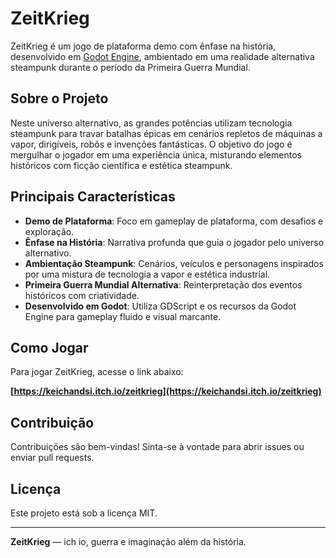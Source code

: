 # ZeitKrieg

ZeitKrieg é um jogo de plataforma demo com ênfase na história, desenvolvido em [Godot Engine](https://godotengine.org/), ambientado em uma realidade alternativa steampunk durante o período da Primeira Guerra Mundial.

## Sobre o Projeto

Neste universo alternativo, as grandes potências utilizam tecnologia steampunk para travar batalhas épicas em cenários repletos de máquinas a vapor, dirigíveis, robôs e invenções fantásticas. O objetivo do jogo é mergulhar o jogador em uma experiência única, misturando elementos históricos com ficção científica e estética steampunk.

## Principais Características

- **Demo de Plataforma**: Foco em gameplay de plataforma, com desafios e exploração.
- **Ênfase na História**: Narrativa profunda que guia o jogador pelo universo alternativo.
- **Ambientação Steampunk**: Cenários, veículos e personagens inspirados por uma mistura de tecnologia a vapor e estética industrial.
- **Primeira Guerra Mundial Alternativa**: Reinterpretação dos eventos históricos com criatividade.
- **Desenvolvido em Godot**: Utiliza GDScript e os recursos da Godot Engine para gameplay fluido e visual marcante.

## Como Jogar

Para jogar ZeitKrieg, acesse o link abaixo:

**[https://keichandsi.itch.io/zeitkrieg](https://keichandsi.itch.io/zeitkrieg)**

## Contribuição

Contribuições são bem-vindas! Sinta-se à vontade para abrir issues ou enviar pull requests.

## Licença

Este projeto está sob a licença MIT.

---

**ZeitKrieg** — ich io, guerra e imaginação além da história.

